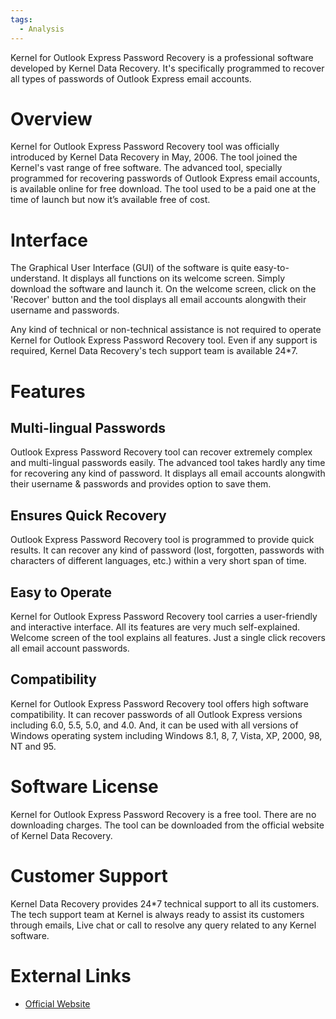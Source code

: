 ```yaml
---
tags:
  - Analysis
---
```

Kernel for Outlook Express Password Recovery is a professional software
developed by Kernel Data Recovery. It's specifically programmed to
recover all types of passwords of Outlook Express email accounts.

# Overview

Kernel for Outlook Express Password Recovery tool was officially
introduced by Kernel Data Recovery in May, 2006. The tool joined the
Kernel's vast range of free software. The advanced tool, specially
programmed for recovering passwords of Outlook Express email accounts,
is available online for free download. The tool used to be a paid one at
the time of launch but now it’s available free of cost.

# Interface

The Graphical User Interface (GUI) of the software is quite
easy-to-understand. It displays all functions on its welcome screen.
Simply download the software and launch it. On the welcome screen, click
on the 'Recover' button and the tool displays all email accounts
alongwith their username and passwords.

Any kind of technical or non-technical assistance is not required to
operate Kernel for Outlook Express Password Recovery tool. Even if any
support is required, Kernel Data Recovery's tech support team is
available 24\*7.

# Features

## Multi-lingual Passwords

Outlook Express Password Recovery tool can recover extremely complex and
multi-lingual passwords easily. The advanced tool takes hardly any time
for recovering any kind of password. It displays all email accounts
alongwith their username & passwords and provides option to save them.

## Ensures Quick Recovery

Outlook Express Password Recovery tool is programmed to provide quick
results. It can recover any kind of password (lost, forgotten, passwords
with characters of different languages, etc.) within a very short span
of time.

## Easy to Operate

Kernel for Outlook Express Password Recovery tool carries a
user-friendly and interactive interface. All its features are very much
self-explained. Welcome screen of the tool explains all features. Just a
single click recovers all email account passwords.

## Compatibility

Kernel for Outlook Express Password Recovery tool offers high software
compatibility. It can recover passwords of all Outlook Express versions
including 6.0, 5.5, 5.0, and 4.0. And, it can be used with all versions
of Windows operating system including Windows 8.1, 8, 7, Vista, XP,
2000, 98, NT and 95.

# Software License

Kernel for Outlook Express Password Recovery is a free tool. There are
no downloading charges. The tool can be downloaded from the official
website of Kernel Data Recovery.

# Customer Support

Kernel Data Recovery provides 24\*7 technical support to all its
customers. The tech support team at Kernel is always ready to assist its
customers through emails, Live chat or call to resolve any query related
to any Kernel software.

# External Links

* [Official Website](https://www.nucleustechnologies.com/)

